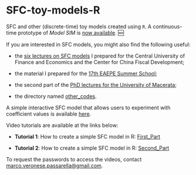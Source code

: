# SFC-toy-models-R

SFC and other (discrete-time) toy models created using `R`. A continuous-time prototype of *Model SIM* is [now available](https://github.com/marcoverpas/SFC-models-R/blob/master/SIM%20A%20continuous%20time.R). :new:

If you are interested in SFC models, you might also find the following useful:

- the [six lectures on SFC models](https://github.com/marcoverpas/Six_lectures_on_sfc_models) I prepared for the Central University of Finance and Economics and the Center for China Fiscal Development;

- the material I prepared for the [17th EAEPE Summer School](https://github.com/marcoverpas/EAEPE_summer_school_2024);

- the second part of the [PhD lectures for the University of Macerata](https://github.com/marcoverpas/PhD_Lectures_Macerata_2025);

- the directory named [other_codes](https://github.com/marcoverpas/Other_codes).

A simple interactive SFC model that allows users to experiment with coefficient values is available [here](https://x52gnt-marco-passarella.shinyapps.io/r_shiny/?fbclid=IwY2xjawGAWThleHRuA2FlbQIxMAABHa_vsLA-4LyohxjaGzUG-Q7hApCfLtA1tQv3ROY4igVC2vEg-ZGY__I3Zg_aem_aIs77gY7lE-X3VcnGM2I3A). 

Video tutorials are available at the links below:

- **Tutorial 1**: How to create a simple SFC model in R: [First_Part](https://universityofleeds.zoom.us/rec/component-page?action=viewdetailpage&sharelevel=meeting&useWhichPasswd=meeting&clusterId=us02&componentName=need-password&meetingId=PA-kCAJPF6JqQ2ZnY5GPHeOJAzE8U3lWOaUgKVr0l9lgItQoYWgsX5CYuxZjUmwE.vn2jM0wS7IM1IZAM&originRequestUrl=https%3A%2F%2Funiversityofleeds.zoom.us%2Frec%2Fplay%2F9qNf3g9noxLbRe90FS4HYOPE32dc-8_YOiCRy00fiIrs6XagSjR6niciQIsAalUt9j7G2Yx_V-Rsp_rY.G8kYKaWzPj9lOv-y%3FcontinueMode%3Dtrue)
  
- **Tutorial 2**: How to create a simple SFC model in R: [Second_Part](https://universityofleeds.zoom.us/rec/component-page?action=viewdetailpage&sharelevel=meeting&useWhichPasswd=meeting&clusterId=us02&componentName=need-password&meetingId=Gyc-CKbQEnvZ3LhQQX4QGigMs2wl2GJWbO54ffUpx6sqLqgb3cAotUerB_PxX2mh.um1mI3wyxMEKKS6r&originRequestUrl=https%3A%2F%2Funiversityofleeds.zoom.us%2Frec%2Fshare%2FOSIe6dVjoY1908wZ6vx0PluqNpvYMaayIpHvquY7e4zoA8GyzCjeu9011gCJYDFw.rut9sDfaghf8_gUF)

To request the passwords to access the videos, contact marco.veronese.passarella@gmail.com.

